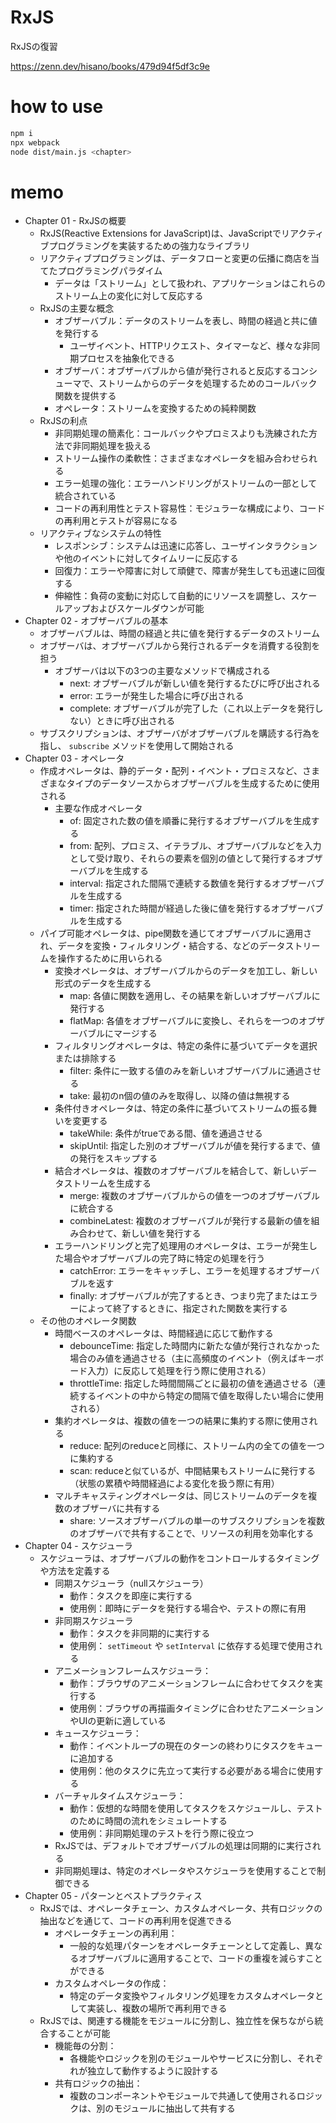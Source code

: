 # RxJS
RxJSの復習

https://zenn.dev/hisano/books/479d94f5df3c9e

# how to use
```bash
npm i
npx webpack
node dist/main.js <chapter>
```

# memo

* Chapter 01 - RxJSの概要
  * RxJS(Reactive Extensions for JavaScript)は、JavaScriptでリアクティブプログラミングを実装するための強力なライブラリ
  * リアクティブプログラミングは、データフローと変更の伝播に商店を当てたプログラミングパラダイム
    * データは「ストリーム」として扱われ、アプリケーションはこれらのストリーム上の変化に対して反応する
  * RxJSの主要な概念
    * オブザーバブル：データのストリームを表し、時間の経過と共に値を発行する
      * ユーザイベント、HTTPリクエスト、タイマーなど、様々な非同期プロセスを抽象化できる
    * オブザーバ：オブザーバブルから値が発行されると反応するコンシューマで、ストリームからのデータを処理するためのコールバック関数を提供する
    * オペレータ：ストリームを変換するための純粋関数
  * RxJSの利点
    * 非同期処理の簡素化：コールバックやプロミスよりも洗練された方法で非同期処理を扱える
    * ストリーム操作の柔軟性：さまざまなオペレータを組み合わせられる
    * エラー処理の強化：エラーハンドリングがストリームの一部として統合されている
    * コードの再利用性とテスト容易性：モジュラーな構成により、コードの再利用とテストが容易になる
  * リアクティブなシステムの特性
    * レスポンシブ：システムは迅速に応答し、ユーザインタラクションや他のイベントに対してタイムリーに反応する
    * 回復力：エラーや障害に対して頑健で、障害が発生しても迅速に回復する
    * 伸縮性：負荷の変動に対応して自動的にリソースを調整し、スケールアップおよびスケールダウンが可能
* Chapter 02 - オブザーバブルの基本
  * オブザーバブルは、時間の経過と共に値を発行するデータのストリーム
  * オブザーバは、オブザーバブルから発行されるデータを消費する役割を担う
    * オブザーバは以下の3つの主要なメソッドで構成される
      * next: オブザーバブルが新しい値を発行するたびに呼び出される
      * error: エラーが発生した場合に呼び出される
      * complete: オブザーバブルが完了した（これ以上データを発行しない）ときに呼び出される
  * サブスクリプションは、オブザーバがオブザーバブルを購読する行為を指し、 `subscribe` メソッドを使用して開始される
* Chapter 03 - オペレータ
  * 作成オペレータは、静的データ・配列・イベント・プロミスなど、さまざまなタイプのデータソースからオブザーバブルを生成するために使用される
    * 主要な作成オペレータ
      * of: 固定された数の値を順番に発行するオブザーバブルを生成する
      * from: 配列、プロミス、イテラブル、オブザーバブルなどを入力として受け取り、それらの要素を個別の値として発行するオブザーバブルを生成する
      * interval: 指定された間隔で連続する数値を発行するオブザーバブルを生成する
      * timer: 指定された時間が経過した後に値を発行するオブザーバブルを生成する
  * パイプ可能オペレータは、pipe関数を通じてオブザーバブルに適用され、データを変換・フィルタリング・結合する、などのデータストリームを操作するために用いられる
    * 変換オペレータは、オブザーバブルからのデータを加工し、新しい形式のデータを生成する
      * map: 各値に関数を適用し、その結果を新しいオブザーバブルに発行する
      * flatMap: 各値をオブザーバブルに変換し、それらを一つのオブザーバブルにマージする
    * フィルタリングオペレータは、特定の条件に基づいてデータを選択または排除する
      * filter: 条件に一致する値のみを新しいオブザーバブルに通過させる
      * take: 最初のn個の値のみを取得し、以降の値は無視する
    * 条件付きオペレータは、特定の条件に基づいてストリームの振る舞いを変更する
      * takeWhile: 条件がtrueである間、値を通過させる
      * skipUntil: 指定した別のオブザーバブルが値を発行するまで、値の発行をスキップする
    * 結合オペレータは、複数のオブザーバブルを結合して、新しいデータストリームを生成する
      * merge: 複数のオブザーバブルからの値を一つのオブザーバブルに統合する
      * combineLatest: 複数のオブザーバブルが発行する最新の値を組み合わせて、新しい値を発行する
    * エラーハンドリングと完了処理用のオペレータは、エラーが発生した場合やオブザーバブルの完了時に特定の処理を行う
      * catchError: エラーをキャッチし、エラーを処理するオブザーバブルを返す
      * finally: オブザーバブルが完了するとき、つまり完了またはエラーによって終了するときに、指定された関数を実行する
  * その他のオペレータ関数
    * 時間ベースのオペレータは、時間経過に応じて動作する
      * debounceTime: 指定した時間内に新たな値が発行されなかった場合のみ値を通過させる（主に高頻度のイベント（例えばキーボード入力）に反応して処理を行う際に使用される）
      * throttleTime: 指定した時間間隔ごとに最初の値を通過させる（連続するイベントの中から特定の間隔で値を取得したい場合に使用される）
    * 集約オペレータは、複数の値を一つの結果に集約する際に使用される
      * reduce: 配列のreduceと同様に、ストリーム内の全ての値を一つに集約する
      * scan: reduceと似ているが、中間結果もストリームに発行する（状態の累積や時間経過による変化を扱う際に有用）
    * マルチキャスティングオペレータは、同じストリームのデータを複数のオブザーバに共有する
      * share: ソースオブザーバブルの単一のサブスクリプションを複数のオブザーバで共有することで、リソースの利用を効率化する
* Chapter 04 - スケジューラ
  * スケジューラは、オブザーバブルの動作をコントロールするタイミングや方法を定義する
    * 同期スケジューラ（nullスケジューラ）
      * 動作：タスクを即座に実行する
      * 使用例：即時にデータを発行する場合や、テストの際に有用
    * 非同期スケジューラ
      * 動作：タスクを非同期的に実行する
      * 使用例： `setTimeout` や `setInterval` に依存する処理で使用される
    * アニメーションフレームスケジューラ：
      * 動作：ブラウザのアニメーションフレームに合わせてタスクを実行する
      * 使用例：ブラウザの再描画タイミングに合わせたアニメーションやUIの更新に適している
    * キュースケジューラ：
      * 動作：イベントループの現在のターンの終わりにタスクをキューに追加する
      * 使用例：他のタスクに先立って実行する必要がある場合に使用する
    * バーチャルタイムスケジューラ：
      * 動作：仮想的な時間を使用してタスクをスケジュールし、テストのために時間の流れをシミュレートする
      * 使用例：非同期処理のテストを行う際に役立つ
    * RxJSでは、デフォルトでオブザーバブルの処理は同期的に実行される
    * 非同期処理は、特定のオペレータやスケジューラを使用することで制御できる
* Chapter 05 - パターンとベストプラクティス
  * RxJSでは、オペレータチェーン、カスタムオペレータ、共有ロジックの抽出などを通じて、コードの再利用を促進できる
    * オペレータチェーンの再利用：
      * 一般的な処理パターンをオペレータチェーンとして定義し、異なるオブザーバブルに適用することで、コードの重複を減らすことができる
    * カスタムオペレータの作成：
      * 特定のデータ変換やフィルタリング処理をカスタムオペレータとして実装し、複数の場所で再利用できる
  * RxJSでは、関連する機能をモジュールに分割し、独立性を保ちながら統合することが可能
    * 機能毎の分割：
      * 各機能やロジックを別のモジュールやサービスに分割し、それぞれが独立して動作するように設計する
    * 共有ロジックの抽出：
      * 複数のコンポーネントやモジュールで共通して使用されるロジックは、別のモジュールに抽出して共有する 
